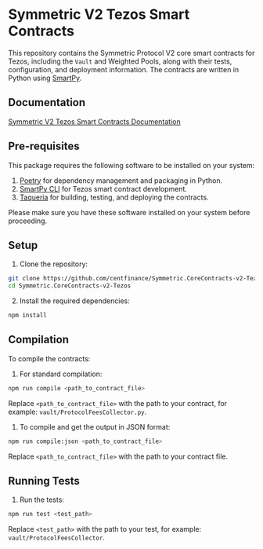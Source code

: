 # Symmetric V2 Tezos Smart Contracts

This repository contains the Symmetric Protocol V2 core smart contracts for Tezos, including the `Vault` and Weighted Pools, along with their tests, configuration, and deployment information. The contracts are written in Python using [SmartPy](https://smartpy.io).

## Documentation

[Symmetric V2 Tezos Smart Contracts Documentation](https://symmetric.gitbook.io/tezos-contracts/)

## Pre-requisites

This package requires the following software to be installed on your system:

1. [Poetry](https://python-poetry.org/docs/#installation) for dependency management and packaging in Python.
2. [SmartPy CLI](https://legacy.smartpy.io/docs/introduction/project_management) for Tezos smart contract development.
3. [Taqueria](https://taqueria.io/docs/getting-started/installation/) for building, testing, and deploying the contracts.

Please make sure you have these software installed on your system before proceeding.

## Setup

1. Clone the repository:

```bash
git clone https://github.com/centfinance/Symmetric.CoreContracts-v2-Tezos.git
cd Symmetric.CoreContracts-v2-Tezos
```

2. Install the required dependencies:

```bash
npm install
```

## Compilation

To compile the contracts:

1. For standard compilation:

```bash
npm run compile <path_to_contract_file>
```

Replace `<path_to_contract_file>` with the path to your contract, for example: `vault/ProtocolFeesCollector.py`.

1. To compile and get the output in JSON format:

```bash
npm run compile:json <path_to_contract_file>
```

Replace `<path_to_contract_file>` with the path to your contract file.

## Running Tests

1. Run the tests:

```bash
npm run test <test_path>
```

Replace `<test_path>` with the path to your test, for example: `vault/ProtocolFeesCollector`.
